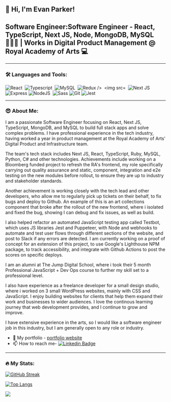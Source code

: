 ## 👋 Hi, I'm Evan Parker! 
## Software Engineer:Software Engineer - React, TypeScript, Next JS, Node, MongoDB, MySQL 🧑🏽‍💻 | Works in Digital Product Management @ Royal Academy of Arts 💻 
---

### :hammer_and_wrench: Languages and Tools:

<div>
  <img src="https://camo.githubusercontent.com/b64f8019252e570cb9de0dbba8909fa5d06f9237eeb3f79d453426e58a1d1483/68747470733a2f2f696d672e736869656c64732e696f2f62616467652f2d52656163742d2532333238324333343f7374796c653d666f722d7468652d6261646765266c6f676f3d7265616374" title="React" alt="React" />&nbsp;
 <img src="https://camo.githubusercontent.com/ee71fcc1aa3d059265517741dffc4161922fd744377e7a5f07c43381d0aa9aac/68747470733a2f2f696d672e736869656c64732e696f2f62616467652f747970657363726970742d2532333030374143432e7376673f7374796c653d666f722d7468652d6261646765266c6f676f3d74797065736372697074266c6f676f436f6c6f723d7768697465" title="Typescript" **alt="Typescript" />&nbsp;
  <img src="https://camo.githubusercontent.com/918fce8d50581bd97b7133e677a78ed2cad14f970522f219daaeb6d1c81060e1/68747470733a2f2f696d672e736869656c64732e696f2f62616467652f6d7973716c2d2532333030662e7376673f7374796c653d666f722d7468652d6261646765266c6f676f3d6d7973716c266c6f676f436f6c6f723d7768697465" title="MySQL"  alt="MySQL" />&nbsp;
  <img src="https://camo.githubusercontent.com/9a7c7ebbabb2096c0ad0cac6f64bc9fe93f4954a3ae3f51d6f3e076ba462aab1/68747470733a2f2f696d672e736869656c64732e696f2f62616467652f72656475782d2532333539336438382e7376673f7374796c653d666f722d7468652d6261646765266c6f676f3d7265647578266c6f676f436f6c6f723d7768697465" title="Redux" alt="Redux />&nbsp;
   <img src="https://camo.githubusercontent.com/c839570bc71901106b11b8411d9277a6a8356a9431e4a16d6c26db82caab7d62/68747470733a2f2f696d672e736869656c64732e696f2f62616467652f4d6f6e676f44422d2532333465613934622e7376673f7374796c653d666f722d7468652d6261646765266c6f676f3d6d6f6e676f6462266c6f676f436f6c6f723d7768697465" title="MongoDB" **alt="MongoDB" />&nbsp;
     <img src="https://camo.githubusercontent.com/b7395b00d152dc8f19cec61f582369bd580e31b8ed93d34646ec43aa675baa7c/68747470733a2f2f696d672e736869656c64732e696f2f62616467652f4e6578742d626c61636b3f7374796c653d666f722d7468652d6261646765266c6f676f3d6e6578742e6a73266c6f676f436f6c6f723d7768697465" title="Next JS" **alt="Next JS" />
   <img src="https://camo.githubusercontent.com/aa5ed8db52bc9f49bfa0f76eb513fef4460a3d1a494b53a7397af8fcdc87d391/68747470733a2f2f696d672e736869656c64732e696f2f62616467652f457870726573732d3030303030303f7374796c653d666f722d7468652d6261646765266c6f676f3d65787072657373266c6f676f436f6c6f723d7768697465" title="Express" **alt="Express" />
  <img src="https://camo.githubusercontent.com/d423a12bb3104123302b72414d54284205bdf66381d64716a6d6891d5fcb0261/68747470733a2f2f696d672e736869656c64732e696f2f62616467652f2d4e6f64656a732d626c61636b3f7374796c653d666f722d7468652d6261646765266c6f676f3d4e6f64652e6a73" title="NodeJS" alt="NodeJS"/>&nbsp;
    <img src="https://camo.githubusercontent.com/9f1a3c7010f509f27b284ddffb6c2b00f0c783d9ada73d984554d1e67e2fb6fd/68747470733a2f2f696d672e736869656c64732e696f2f62616467652f2d536173732d2532334343363639393f7374796c653d666f722d7468652d6261646765266c6f676f3d73617373266c6f676f436f6c6f723d666666666666" title="Sass" **alt="Sass"/>
  <img src="https://camo.githubusercontent.com/8964c000bd04f2fa5258f75bc2540618d1c8184b988dcb1b166cd42db836cfd5/68747470733a2f2f696d672e736869656c64732e696f2f62616467652f2d4769742d2532334630353033323f7374796c653d666f722d7468652d6261646765266c6f676f3d676974266c6f676f436f6c6f723d253233666666666666" title="Git" **alt="Git" />
   <img src="https://camo.githubusercontent.com/38eb294a1bdc730fae415015ecac4d6c009e39d2a9c8f8631f1d16bf3f918189/68747470733a2f2f696d672e736869656c64732e696f2f62616467652f2d6a6573742d2532334332313332353f7374796c653d666f722d7468652d6261646765266c6f676f3d6a657374266c6f676f436f6c6f723d7768697465" title="Jest" **alt="Jest" /> 
</div>

---

### :sunglasses: About Me:
I am a passionate Software Engineer focusing on React, Next JS, TypeScript, MongoDB, and MySQL to build full stack apps and solve complex problems. I have professional experience in the tech industry, having worked a year in product management at the Royal Academy of Arts' Digital Product and Infrastructure team.

The team's tech stack includes Next JS, React, TypeScript, Ruby, MySQL, Python, C# and other technologies. Achievements include working on a Bloomberg funded project to refresh the RA's frontend, my role specifically carrying out quality assurance and static, component, integration and e2e testing on the new modules before rollout, to ensure they are up to industry and stakeholder standards. 

Another achievement is working closely with the tech lead and other developers, who allow me to regularly pick up tickets on their behalf, to fix bugs and deploy to Github. An example of this is an art collections component that broke after the rollout of the new frontend, where i isolated and fixed the bug, showing I can debug and fix issues, as well as build.

I also helped refactor an automated JavaScript testing app called Testbot, which uses JS libraries Jest and Puppeteer, with Node and webhooks to automate and test user flows through different sections of the website, and post to Slack if any errors are detected. I am currently working on a proof of concept for an extension of this project, to use Google's Lighthouse NPM package, to track accessibility, and integrate with Github Actions to post the scores on specific deploys.

I am an alumni at The Jump Digital School, where i took their 5 month Professional JavaScript + Dev Ops course to further my skill set to a professional level.

I also have experience as a freelance developer for a small design studio, where i worked on 3 small WordPress websites, mainly with CSS and JavaScript. I enjoy building websites for clients that help them expand their work and businesses to wider audiences. I love the continous learning journey that web development provides, and I continue to grow and improve.

I have extensive experience in the arts, so I would like a software engineer job in this industry, but I am generally open to any role or industry.

- 💼 My portfolio - [portfolio website](http:www.evanparker.co.uk/)
- 📫 How to reach me- [![Linkedin Badge](https://img.shields.io/badge/-kakbar-blue?style=flat&logo=Linkedin&logoColor=white)](https://www.linkedin.com/in/evan-parker-9a336987/)

---

### :fire: My Stats:

[![GitHub Streak](http://github-readme-streak-stats.herokuapp.com?user=evancp87&theme=prussian&border_radius=11.1)](https://git.io/streak-stats)

[![Top Langs](https://github-readme-stats.vercel.app/api/top-langs/?username=evancp87&layout=compact&theme=vision-friendly-dark)](https://github.com/anuraghazra/github-readme-stats)

<img  src="https://komarev.com/ghpvc/?username=evancp87"/>


